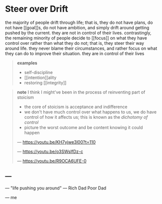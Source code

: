 # Steer over Drift

the majority of people drift through life; that is, they do not have plans, do not have [[goal]]s, do not have ambition, and simply drift around getting pushed by the current. they are not in control of their lives. contrastingly, the remaining minority of people decide to [[focus]] on what they have control over rather than what they do not; that is, they steer their way around life. they never blame their circumstances, and rather focus on what they can do to improve their situation. they are in control of their lives

> **examples**
>
> - self-discipline
> - [[intention]]ality
> - restoring [[integrity]]

> **note** I think I might've been in the process of reinventing part of stoicism
>
> - the core of stoicism is acceptance and indifference
> - we don't have much control over what happens to us, we do have control of how it affects us; this is known as the _dichotomy of control_
> - picture the worst outcome and be content knowing it could happen
>
> &mdash; <https://youtu.be/KH7yjwe3l00?t=110>
>
> &mdash; <https://youtu.be/o3SWsIfDz-c>
>
> &mdash; <https://youtu.be/R9OCA6UFE-0>

## &mdash;

&mdash; "life pushing you around" &mdash; Rich Dad Poor Dad

&mdash; me
